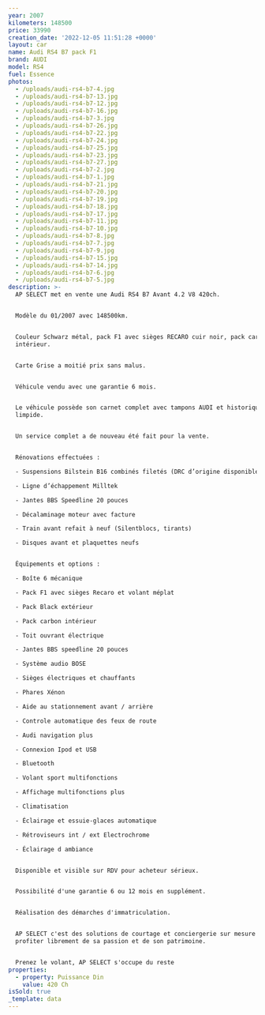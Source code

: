 ```yaml
---
year: 2007
kilometers: 148500
price: 33990
creation_date: '2022-12-05 11:51:28 +0000'
layout: car
name: Audi RS4 B7 pack F1
brand: AUDI
model: RS4
fuel: Essence
photos:
  - /uploads/audi-rs4-b7-4.jpg
  - /uploads/audi-rs4-b7-13.jpg
  - /uploads/audi-rs4-b7-12.jpg
  - /uploads/audi-rs4-b7-16.jpg
  - /uploads/audi-rs4-b7-3.jpg
  - /uploads/audi-rs4-b7-26.jpg
  - /uploads/audi-rs4-b7-22.jpg
  - /uploads/audi-rs4-b7-24.jpg
  - /uploads/audi-rs4-b7-25.jpg
  - /uploads/audi-rs4-b7-23.jpg
  - /uploads/audi-rs4-b7-27.jpg
  - /uploads/audi-rs4-b7-2.jpg
  - /uploads/audi-rs4-b7-1.jpg
  - /uploads/audi-rs4-b7-21.jpg
  - /uploads/audi-rs4-b7-20.jpg
  - /uploads/audi-rs4-b7-19.jpg
  - /uploads/audi-rs4-b7-18.jpg
  - /uploads/audi-rs4-b7-17.jpg
  - /uploads/audi-rs4-b7-11.jpg
  - /uploads/audi-rs4-b7-10.jpg
  - /uploads/audi-rs4-b7-8.jpg
  - /uploads/audi-rs4-b7-7.jpg
  - /uploads/audi-rs4-b7-9.jpg
  - /uploads/audi-rs4-b7-15.jpg
  - /uploads/audi-rs4-b7-14.jpg
  - /uploads/audi-rs4-b7-6.jpg
  - /uploads/audi-rs4-b7-5.jpg
description: >-
  AP SELECT met en vente une Audi RS4 B7 Avant 4.2 V8 420ch.


  Modèle du 01/2007 avec 148500km.


  Couleur Schwarz métal, pack F1 avec sièges RECARO cuir noir, pack carbon
  intérieur.


  Carte Grise a moitié prix sans malus.


  Véhicule vendu avec une garantie 6 mois.


  Le véhicule possède son carnet complet avec tampons AUDI et historique
  limpide.


  Un service complet a de nouveau été fait pour la vente.


  Rénovations effectuées :

  - Suspensions Bilstein B16 combinés filetés (DRC d’origine disponible)

  - Ligne d’échappement Milltek

  - Jantes BBS Speedline 20 pouces

  - Décalaminage moteur avec facture

  - Train avant refait à neuf (Silentblocs, tirants)

  - Disques avant et plaquettes neufs


  Équipements et options :

  - Boîte 6 mécanique

  - Pack F1 avec sièges Recaro et volant méplat

  - Pack Black extérieur

  - Pack carbon intérieur

  - Toit ouvrant électrique

  - Jantes BBS speedline 20 pouces

  - Système audio BOSE

  - Sièges électriques et chauffants

  - Phares Xénon

  - Aide au stationnement avant / arrière

  - Controle automatique des feux de route

  - Audi navigation plus

  - Connexion Ipod et USB

  - Bluetooth

  - Volant sport multifonctions

  - Affichage multifonctions plus

  - Climatisation

  - Éclairage et essuie-glaces automatique

  - Rétroviseurs int / ext Electrochrome

  - Éclairage d ambiance


  Disponible et visible sur RDV pour acheteur sérieux.


  Possibilité d'une garantie 6 ou 12 mois en supplément.


  Réalisation des démarches d'immatriculation.


  AP SELECT c'est des solutions de courtage et conciergerie sur mesure pour
  profiter librement de sa passion et de son patrimoine.


  Prenez le volant, AP SELECT s'occupe du reste
properties:
  - property: Puissance Din
    value: 420 Ch
isSold: true
_template: data
---
```


